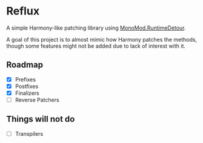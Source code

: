 # Reflux

A simple Harmony-like patching library using [MonoMod.RuntimeDetour](https://github.com/MonoMod/MonoMod).

A goal of this project is to almost mimic how Harmony patches the methods, though some features might not be added due to
lack of interest with it.

## Roadmap
+ [x] Prefixes
+ [x] Postfixes
+ [x] Finalizers
+ [ ] Reverse Patchers

## Things will not do
+ [ ] Transpilers